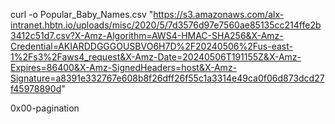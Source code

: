 curl -o Popular_Baby_Names.csv "https://s3.amazonaws.com/alx-intranet.hbtn.io/uploads/misc/2020/5/7d3576d97e7560ae85135cc214ffe2b3412c51d7.csv?X-Amz-Algorithm=AWS4-HMAC-SHA256&X-Amz-Credential=AKIARDDGGGOUSBVO6H7D%2F20240506%2Fus-east-1%2Fs3%2Faws4_request&X-Amz-Date=20240506T191155Z&X-Amz-Expires=86400&X-Amz-SignedHeaders=host&X-Amz-Signature=a8391e332767e608b8f26dff26f55c1a3314e49ca0f06d873dcd27f45978890d"

0x00-pagination
